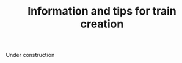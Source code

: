 ﻿---
title: "Information and tips for train creation"
linktitle: "Information and tips"
weight: 10
---

Under construction
